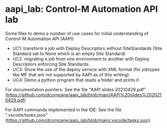 # aapi_lab: Control-M Automation API lab

Some files to demo a number of use cases for initial understanding of Control-M Automation API (AAPI)
- UC1: transform a job with Deploy Descriptors without SiteStandards (Site Standard set to None which is an empty Site Standard)
- UC2: migrating a job from one environment to another with Deploy Descriptors enforcing Site Standards.
- UC3: Show the use of the deploy service with XML format (for jobtypes like MF that are not supported by AAPI as of this writing)
- UC4: Demo a python program that reads a folder and prints it

For documentation pointers: See the file "AAPI slides 20210429.pdf" (https://github.com/dcompane/aapi_lab/blob/main/AAPI%20slides%2020210429.pdf)

For AAPI commands implemented in the IDE: See the file ".vscode/tasks.json" (https://github.com/dcompane/aapi_lab/blob/main/.vscode/tasks.json)
